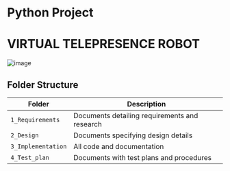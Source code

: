 # Python Project

# VIRTUAL TELEPRESENCE ROBOT

![image](https://courses.ece.cornell.edu/ece5990/ECE5725_Fall2019_Projects/Dec_13_Demo/Telepresence%20Robot/sg2439_ss3969/images/banner.jpg)

## Folder Structure

Folder             | Description
-------------------| -----------------------------------------
`1_Requirements`   | Documents detailing requirements and research
`2_Design`         | Documents specifying design details
`3_Implementation` | All code and documentation
`4_Test_plan`      | Documents with test plans and procedures
